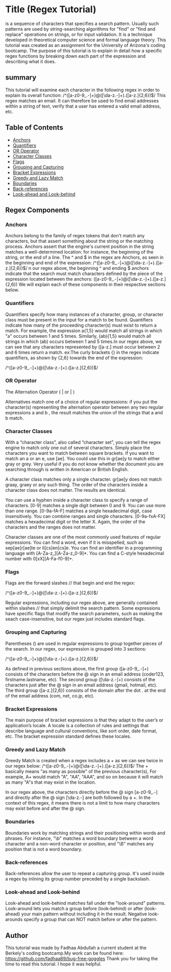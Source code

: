 # Title (Regex Tutorial)
is a sequence of characters that specifies a search pattern. Usually such patterns are used by string-searching algorithms for "find" or "find and replace" operations on strings, or for input validation. It is a technique developed in theoretical computer science and formal language theory.
This tutorial was created as an assignment for the University of Arizona's coding bootcamp. The purpose of this tutorial is to explain in detail how a specific regex functions by breaking down each part of the expression and describing what it does.

## summary
This tutorial will examine each character in the following regex in order to explain its overall function:
/^([a-z0-9_\.-]+)@([\da-z\.-]+)\.([a-z\.]{2,6})$/
This regex matches an email. It can therefore be used to find email addresses within a string of text, verify that a user has entered a valid email address, etc.

## Table of Contents

- [Anchors](#anchors)
- [Quantifiers](#quantifiers)
- [OR Operator](#or-operator)
- [Character Classes](#character-classes)
- [Flags](#flags)
- [Grouping and Capturing](#grouping-and-capturing)
- [Bracket Expressions](#bracket-expressions)
- [Greedy and Lazy Match](#greedy-and-lazy-match)
- [Boundaries](#boundaries)
- [Back-references](#back-references)
- [Look-ahead and Look-behind](#look-ahead-and-look-behind)

## Regex Components

### Anchors
Anchors belong to the family of regex tokens that don't match any characters, but that assert something about the string or the matching process. Anchors assert that the engine's current position in the string matches a well-determined location: for instance, the beginning of the string, or the end of a line.
The ^ and $ in the regex are Anchors, as seen in the beginning and end of the expression:
/^([a-z0-9_.-]+)@([\da-z.-]+).([a-z.]{2,6})$/
n our regex above, the beginning ^ and ending $ anchors indicate that the search must match characters defined by the piece of the expression located between the anchors: ([a-z0-9_\.-]+)@([\da-z\.-]+)\.([a-z\.]{2,6}) We will explain each of these components in their respective sections below.

### Quantifiers
Quantifiers specify how many instances of a character, group, or character class must be present in the input for a match to be found.
Quantifiers indicate how many of the proceeding character(s) must exist to return a match. For example, the expression a{1,5} would match all strings in which "a" occurs between 1 and 5 times. Similarly, (ab){1,5} would match all strings in which (ab) occurs between 1 and 5 times.In our regex above, we can see that any characters represented by ([a-z\.] must occur between 2 and 6 times return a match.
ex:The curly brackets {} in the regex indicate quantifiers, as shown by {2,6} towards the end of the expression:

/^([a-z0-9_.-]+)@([\da-z.-]+).([a-z.]{2,6})$/

### OR Operator
The Alternation Operator ( | or \| )

Alternatives match one of a choice of regular expressions: if you put the character(s) representing the alternation operator between any two regular expressions a and b , the result matches the union of the strings that a and b match.

### Character Classes
With a “character class”, also called “character set”, you can tell the regex engine to match only one out of several characters. Simply place the characters you want to match between square brackets. If you want to match an a or an e, use [ae]. You could use this in gr[ae]y to match either gray or grey. Very useful if you do not know whether the document you are searching through is written in American or British English.

A character class matches only a single character. gr[ae]y does not match graay, graey or any such thing. The order of the characters inside a character class does not matter. The results are identical.

You can use a hyphen inside a character class to specify a range of characters. [0-9] matches a single digit between 0 and 9. You can use more than one range. [0-9a-fA-F] matches a single hexadecimal digit, case insensitively. You can combine ranges and single characters. [0-9a-fxA-FX] matches a hexadecimal digit or the letter X. Again, the order of the characters and the ranges does not matter.

Character classes are one of the most commonly used features of regular expressions. You can find a word, even if it is misspelled, such as sep[ae]r[ae]te or li[cs]en[cs]e. You can find an identifier in a programming language with [A-Za-z_][A-Za-z_0-9]*. You can find a C-style hexadecimal number with 0[xX][A-Fa-f0-9]+.
### Flags
Flags are the forward slashes // that begin and end the regex:

/^([a-z0-9_.-]+)@([\da-z.-]+).([a-z.]{2,6})$/

Regular expressions, including our regex above, are generally contained within slashes // that simply delimit the search pattern. Some expressions have specific flags that modify the search parameters, such as making the seach case-insensitive, but our regex just includes standard flags.

### Grouping and Capturing
Parentheses () are used in regular expressions to group together pieces of the search. In our regex, our expression is grouped into 3 sections:

/^([a-z0-9_.-]+)@([\da-z.-]+).([a-z.]{2,6})$/

As defined in previous sections above, the first group ([a-z0-9_\.-]+) consists of the characters before the @ sign in an email address (coder123, firstname.lastname, etc). The second group ([\da-z\.-]+) consists of the characters just after the @ sign in an email address (gmail, hotmail, etc). The third group ([a-z\.]{2,6}) consists of the domain after the dot . at the end of the email address (com, net, co.jp, etc).

### Bracket Expressions
The main purpose of bracket expressions is that they adapt to the user’s or application’s locale. A locale is a collection of rules and settings that describe language and cultural conventions, like sort order, date format, etc. The bracket expression standard defines these locales.

### Greedy and Lazy Match
 Greedy Match is created when a regex includes a + as we can see twice in our regex below:
/^([a-z0-9_.-]+)@([\da-z.-]+).([a-z.]{2,6})$/
The + basically means "as many as possible" of the previous character(s), For example, A+ would match "A", "AA", "AAA", and so on because it will match as many "A"s that may exist in the location.

In our regex above, the characters directly before the @ sign [a-z0-9_\.-] and directly after the @ sign [\da-z\.-] are both followed by a +. In the context of this regex, it means there is not a limit to how many characters may exist before and after the @ sign.


### Boundaries
Boundaries work by matching strings and their positioning within words and phrases. For instance, "\b" matches a word boundary between a word character and a non-word character or position, and "\B" matches any position that is not a word boundary.
### Back-references
Back-references allow the user to repeat a capturing group. It's used inside a regex by inlining its group number preceded by a single backslash.

### Look-ahead and Look-behind
Look-ahead and look-behind matches fall under the "look-around" patterns. Look-around lets you match a group before (look-behind) or after (look-ahead) your main pattern without including it in the result. Negative look-arounds specify a group that can NOT match before or after the pattern.

## Author
This tutorial was made by Fadhaa Abdullah a current student at the Berkely's coding bootcamp.My work can be found here: https://github.com/fadhaa89/bug-free-goggles Thank you for taking the time to read this tutorial. I hope it was helpful.